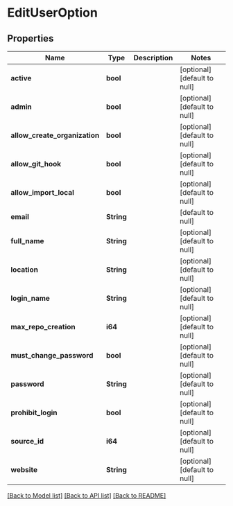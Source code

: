 # EditUserOption

## Properties
Name | Type | Description | Notes
------------ | ------------- | ------------- | -------------
**active** | **bool** |  | [optional] [default to null]
**admin** | **bool** |  | [optional] [default to null]
**allow_create_organization** | **bool** |  | [optional] [default to null]
**allow_git_hook** | **bool** |  | [optional] [default to null]
**allow_import_local** | **bool** |  | [optional] [default to null]
**email** | **String** |  | [default to null]
**full_name** | **String** |  | [optional] [default to null]
**location** | **String** |  | [optional] [default to null]
**login_name** | **String** |  | [optional] [default to null]
**max_repo_creation** | **i64** |  | [optional] [default to null]
**must_change_password** | **bool** |  | [optional] [default to null]
**password** | **String** |  | [optional] [default to null]
**prohibit_login** | **bool** |  | [optional] [default to null]
**source_id** | **i64** |  | [optional] [default to null]
**website** | **String** |  | [optional] [default to null]

[[Back to Model list]](../README.md#documentation-for-models) [[Back to API list]](../README.md#documentation-for-api-endpoints) [[Back to README]](../README.md)


